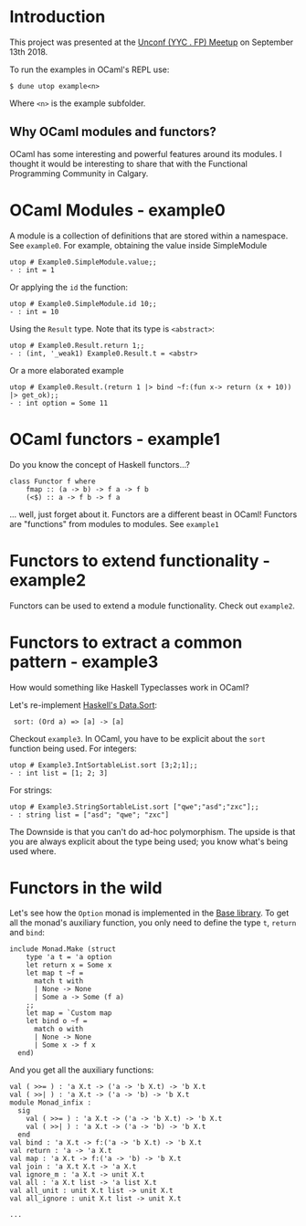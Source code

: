 Introduction
============

This project was presented at the [Unconf (YYC . FP) Meetup](https://www.meetup.com/Functional-Programmers-YYC/) on September 13th 2018.

To run the examples in OCaml's REPL use:

``` $ dune utop example<n> ```

Where `<n>` is the example subfolder.

Why OCaml modules and functors? 
-------------------------------

OCaml has some interesting and powerful features around its modules. I thought
it would be interesting to share that with the Functional Programming Community in Calgary.

OCaml Modules - example0
========================

A module is a collection of definitions that are stored within a namespace. See `example0`. 
For example, obtaining the value inside SimpleModule

```
utop # Example0.SimpleModule.value;;
- : int = 1
```

Or applying the `id` the function:

```
utop # Example0.SimpleModule.id 10;;
- : int = 10
```

Using the `Result` type. Note that its type is `<abstract>`:

```
utop # Example0.Result.return 1;;
- : (int, '_weak1) Example0.Result.t = <abstr>
```

Or a more elaborated example

```
utop # Example0.Result.(return 1 |> bind ~f:(fun x-> return (x + 10)) |> get_ok);;
- : int option = Some 11
```

OCaml functors - example1
=========================

Do you know the concept of Haskell functors...?

```
class Functor f where
    fmap :: (a -> b) -> f a -> f b
    (<$) :: a -> f b -> f a
```

... well, just forget about it. Functors are a different beast in OCaml! Functors are "functions" from modules to modules. See `example1`

Functors to extend functionality - example2
===========================================

Functors can be used to extend a module functionality. Check out `example2`.

Functors to extract a common pattern - example3
===============================================

How would something like Haskell Typeclasses work in OCaml?

Let's re-implement [Haskell's
Data.Sort](http://hackage.haskell.org/package/sort/docs/Data-Sort.html):

     sort: (Ord a) => [a] -> [a]

Checkout `example3`. In OCaml, you have to be explicit about the `sort` function being used. For integers:

```
utop # Example3.IntSortableList.sort [3;2;1];;
- : int list = [1; 2; 3]
```

For strings:

```
utop # Example3.StringSortableList.sort ["qwe";"asd";"zxc"];;
- : string list = ["asd"; "qwe"; "zxc"]
```

The Downside is that you can't do ad-hoc polymorphism. The upside is that you
are always explicit about the type being used; you know what's being used where.

Functors in the wild
====================

Let's see how the `Option` monad is implemented in the [Base
library](https://github.com/janestreet/base/blob/master/src/option.ml). To get
all the monad's auxiliary function, you only need to define the type `t`, `return` and `bind`:

```
include Monad.Make (struct
    type 'a t = 'a option
    let return x = Some x
    let map t ~f =
      match t with
      | None -> None
      | Some a -> Some (f a)
    ;;
    let map = `Custom map
    let bind o ~f =
      match o with
      | None -> None
      | Some x -> f x
  end)
```

And you get all the auxiliary functions:

```
val ( >>= ) : 'a X.t -> ('a -> 'b X.t) -> 'b X.t
val ( >>| ) : 'a X.t -> ('a -> 'b) -> 'b X.t
module Monad_infix :
  sig
    val ( >>= ) : 'a X.t -> ('a -> 'b X.t) -> 'b X.t
    val ( >>| ) : 'a X.t -> ('a -> 'b) -> 'b X.t
  end
val bind : 'a X.t -> f:('a -> 'b X.t) -> 'b X.t
val return : 'a -> 'a X.t
val map : 'a X.t -> f:('a -> 'b) -> 'b X.t
val join : 'a X.t X.t -> 'a X.t
val ignore_m : 'a X.t -> unit X.t
val all : 'a X.t list -> 'a list X.t
val all_unit : unit X.t list -> unit X.t
val all_ignore : unit X.t list -> unit X.t

...
```
